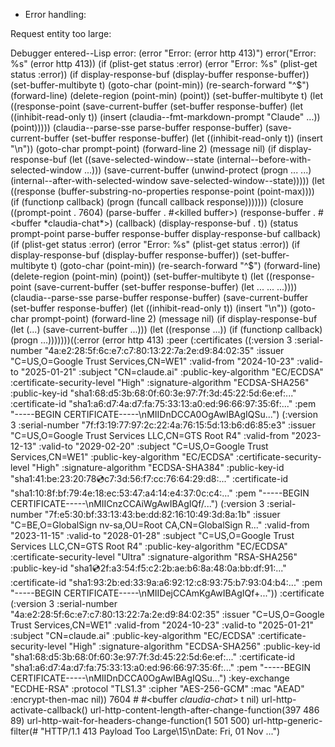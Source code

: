 - Error handling:

Request entity too large:

Debugger entered--Lisp error: (error "Error: (error http 413)")
  error("Error: %s" (error http 413))
  (if (plist-get status :error) (error "Error: %s" (plist-get status :error)) (if display-response-buf (display-buffer response-buffer)) (set-buffer-multibyte t) (goto-char (point-min)) (re-search-forward "^$") (forward-line) (delete-region (point-min) (point)) (set-buffer-multibyte t) (let ((response-point (save-current-buffer (set-buffer response-buffer) (let ((inhibit-read-only t)) (insert (claudia--fmt-markdown-prompt "Claude" ...)) (point))))) (claudia--parse-sse parse-buffer response-buffer) (save-current-buffer (set-buffer response-buffer) (let ((inhibit-read-only t)) (insert "\n")) (goto-char prompt-point) (forward-line 2) (message nil) (if display-response-buf (let ((save-selected-window--state (internal--before-with-selected-window ...))) (save-current-buffer (unwind-protect (progn ... ...) (internal--after-with-selected-window save-selected-window--state))))) (let ((response (buffer-substring-no-properties response-point (point-max)))) (if (functionp callback) (progn (funcall callback response)))))))
  (closure ((prompt-point . 7604) (parse-buffer . #<killed buffer>) (response-buffer . #<buffer *claudia-chat*>) (callback) (display-response-buf . t)) (status prompt-point parse-buffer response-buffer display-response-buf callback) (if (plist-get status :error) (error "Error: %s" (plist-get status :error)) (if display-response-buf (display-buffer response-buffer)) (set-buffer-multibyte t) (goto-char (point-min)) (re-search-forward "^$") (forward-line) (delete-region (point-min) (point)) (set-buffer-multibyte t) (let ((response-point (save-current-buffer (set-buffer response-buffer) (let ... ... ...)))) (claudia--parse-sse parse-buffer response-buffer) (save-current-buffer (set-buffer response-buffer) (let ((inhibit-read-only t)) (insert "\n")) (goto-char prompt-point) (forward-line 2) (message nil) (if display-response-buf (let (...) (save-current-buffer ...))) (let ((response ...)) (if (functionp callback) (progn ...)))))))((:error (error http 413) :peer (:certificates ((:version 3 :serial-number "4a:e2:28:5f:6c:e7:c7:80:13:22:7a:2e:d9:84:02:35" :issuer "C=US,O=Google Trust Services,CN=WE1" :valid-from "2024-10-23" :valid-to "2025-01-21" :subject "CN=claude.ai" :public-key-algorithm "EC/ECDSA" :certificate-security-level "High" :signature-algorithm "ECDSA-SHA256" :public-key-id "sha1:68:d5:3b:68:0f:60:3e:97:7f:3d:45:22:5d:6e:ef:..." :certificate-id "sha1:a6:d7:4a:d7:fa:75:33:13:a0:ed:96:66:97:35:6f:..." :pem "-----BEGIN CERTIFICATE-----\nMIIDnDCCA0OgAwIBAgIQSu...") (:version 3 :serial-number "7f:f3:19:77:97:2c:22:4a:76:15:5d:13:b6:d6:85:e3" :issuer "C=US,O=Google Trust Services LLC,CN=GTS Root R4" :valid-from "2023-12-13" :valid-to "2029-02-20" :subject "C=US,O=Google Trust Services,CN=WE1" :public-key-algorithm "EC/ECDSA" :certificate-security-level "High" :signature-algorithm "ECDSA-SHA384" :public-key-id "sha1:41:be:23:20:78:cd:c7:3d:56:f7:cc:76:64:29:d8:..." :certificate-id "sha1:10:8f:bf:79:4e:18:ec:53:47:a4:14:e4:37:0c:c4:..." :pem "-----BEGIN CERTIFICATE-----\nMIICnzCCAiWgAwIBAgIQf/...") (:version 3 :serial-number "7f:e5:30:bf:33:13:43:be:dd:82:16:10:49:3d:8a:1b" :issuer "C=BE,O=GlobalSign nv-sa,OU=Root CA,CN=GlobalSign R..." :valid-from "2023-11-15" :valid-to "2028-01-28" :subject "C=US,O=Google Trust Services LLC,CN=GTS Root R4" :public-key-algorithm "EC/ECDSA" :certificate-security-level "Ultra" :signature-algorithm "RSA-SHA256" :public-key-id "sha1:cd:2f:a3:54:f5:c2:2b:ae:b6:8a:48:0a:bb:df:91:..." :certificate-id "sha1:93:2b:ed:33:9a:a6:92:12:c8:93:75:b7:93:04:b4:..." :pem "-----BEGIN CERTIFICATE-----\nMIIDejCCAmKgAwIBAgIQf+...")) :certificate (:version 3 :serial-number "4a:e2:28:5f:6c:e7:c7:80:13:22:7a:2e:d9:84:02:35" :issuer "C=US,O=Google Trust Services,CN=WE1" :valid-from "2024-10-23" :valid-to "2025-01-21" :subject "CN=claude.ai" :public-key-algorithm "EC/ECDSA" :certificate-security-level "High" :signature-algorithm "ECDSA-SHA256" :public-key-id "sha1:68:d5:3b:68:0f:60:3e:97:7f:3d:45:22:5d:6e:ef:..." :certificate-id "sha1:a6:d7:4a:d7:fa:75:33:13:a0:ed:96:66:97:35:6f:..." :pem "-----BEGIN CERTIFICATE-----\nMIIDnDCCA0OgAwIBAgIQSu...") :key-exchange "ECDHE-RSA" :protocol "TLS1.3" :cipher "AES-256-GCM" :mac "AEAD" :encrypt-then-mac nil)) 7604 #<killed buffer> #<buffer *claudia-chat*> t nil)
  url-http-activate-callback()
  url-http-content-length-after-change-function(397 486 89)
  url-http-wait-for-headers-change-function(1 501 500)
  url-http-generic-filter(#<process api.claude.ai> "HTTP/1.1 413 Payload Too Large\15\nDate: Fri, 01 Nov ...")
